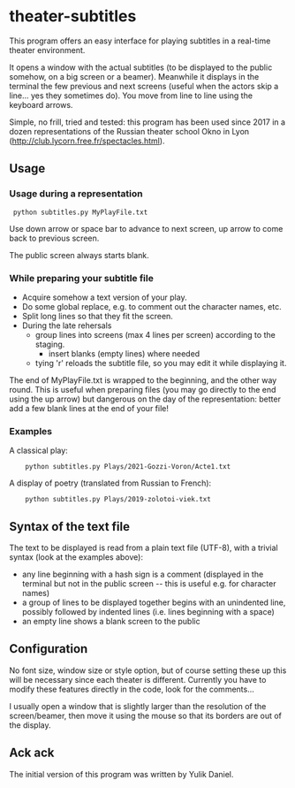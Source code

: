 # theater-subtitles

This program offers an easy interface for playing subtitles in a real-time theater environment.

It opens a window with the actual subtitles (to be displayed to the public somehow, on a big screen or a beamer). Meanwhile it displays in the terminal the few previous and next screens (useful when the actors skip a line... yes they sometimes do). You move from line to line using the keyboard arrows.

Simple, no frill, tried and tested: this program has been used since 2017 in a dozen representations of the Russian theater school Okno in Lyon (http://club.lycorn.free.fr/spectacles.html).


## Usage

### Usage during a representation

	 python subtitles.py MyPlayFile.txt

Use down arrow or space bar to advance to next screen, up arrow to come back to previous screen. 

The public screen always starts blank.

### While preparing your subtitle file

- Acquire somehow a text version of your play.
- Do some global replace, e.g. to comment out the character names, etc. 
- Split long lines so that they fit the screen.
- During the late rehersals 
  - group lines into screens (max 4 lines per screen) according to the staging.
	- insert blanks (empty lines) where needed
  - tying 'r' reloads the subtitle file, so you may edit it while displaying it. 

The end of MyPlayFile.txt is wrapped to the beginning, and the other way round.
This is useful when preparing files (you may go directly to the end using the up arrow) but dangerous on the day of the representation: better add a few blank lines at the end of your file!  

### Examples

A classical play:

		python subtitles.py Plays/2021-Gozzi-Voron/Acte1.txt 

A display of poetry (translated from Russian to French):

		python subtitles.py Plays/2019-zolotoi-viek.txt


## Syntax of the text file 
The text to be displayed is read from a plain text file (UTF-8), with a trivial syntax (look at the examples above):

- any line beginning with a hash sign is a comment (displayed in the terminal but not in the public screen -- this is useful e.g. for character names)
- a group of lines to be displayed together begins with an unindented line, possibly followed by indented lines (i.e. lines beginning with a space)
- an empty line shows a blank screen to the public

## Configuration
No font size, window size or style option, but of course setting these up this will be necessary since each theater is different.
Currently you have to modify these features directly in the code, look for the comments...

I usually open a window that is slightly larger than the resolution of the screen/beamer, then move it using the mouse so that its borders are out of the display.

## Ack ack
The initial version of this program was written by Yulik Daniel.
